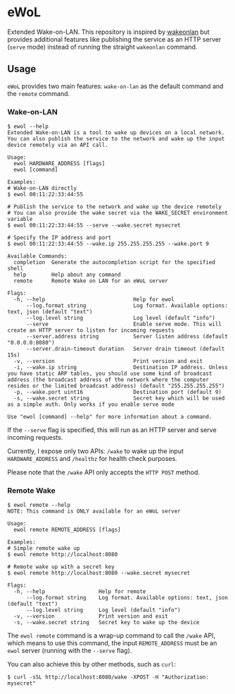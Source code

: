 # eWoL

Extended Wake-on-LAN. This repository is inspired by [wakeonlan](https://github.com/jpoliv/wakeonlan) but provides additional features like publishing the service as an HTTP server (`serve` mode) instead of running the straight `wakeonlan` command.

## Usage

`eWoL` provides two main features: `wake-on-lan` as the default command and the `remote` command.

### Wake-on-LAN

```console
$ ewol --help
Extended Wake-on-LAN is a tool to wake up devices on a local network.
You can also publish the service to the network and wake up the input device remotely via an API call.

Usage:
  ewol HARDWARE_ADDRESS [flags]
  ewol [command]

Examples:
# Wake-on-LAN directly
$ ewol 00:11:22:33:44:55

# Publish the service to the network and wake up the device remotely
# You can also provide the wake secret via the WAKE_SECRET environment variable
$ ewol 00:11:22:33:44:55 --serve --wake.secret mysecret

# Specify the IP address and port
$ ewol 00:11:22:33:44:55 --wake.ip 255.255.255.255 --wake.port 9

Available Commands:
  completion  Generate the autocompletion script for the specified shell
  help        Help about any command
  remote      Remote Wake on LAN for an eWoL server

Flags:
  -h, --help                            Help for ewol
      --log.format string               Log format. Available options: text, json (default "text")
      --log.level string                Log level (default "info")
      --serve                           Enable serve mode. This will create an HTTP server to listen for incoming requests
      --server.address string           Server listen address (default "0.0.0.0:8080")
      --server.drain-timeout duration   Server drain timeout (default 15s)
  -v, --version                         Print version and exit
  -i, --wake.ip string                  Destination IP address. Unless you have static ARP tables, you should use some kind of broadcast address (the broadcast address of the network where the computer resides or the limited broadcast address) (default "255.255.255.255")
  -p, --wake.port uint16                Destination port (default 9)
  -s, --wake.secret string              Secret key which will be used as a simple auth. Only works if you enable serve mode

Use "ewol [command] --help" for more information about a command.
```

If the `--serve` flag is specified, this will run as an HTTP server and serve incoming requests.

Currently, I expose only two APIs: `/wake` to wake up the input `HARDWARE_ADDRESS` and `/healthz` for health check purposes.

Please note that the `/wake` API only accepts the `HTTP POST` method.

### Remote Wake
```console
$ ewol remote --help
NOTE: This command is ONLY available for an eWoL server

Usage:
  ewol remote REMOTE_ADDRESS [flags]

Examples:
# Simple remote wake up
$ ewol remote http://localhost:8080

# Remote wake up with a secret key
$ ewol remote http://localhost:8080 --wake.secret mysecret

Flags:
  -h, --help                 Help for remote
      --log.format string    Log format. Available options: text, json (default "text")
      --log.level string     Log level (default "info")
  -v, --version              Print version and exit
  -s, --wake.secret string   Secret key to wake up the device
```

The `ewol remote` command is a wrap-up command to call the `/wake` API, which means to use this command, the input `REMOTE_ADDRESS` must be an `ewol` server (running with the `--serve` flag).

You can also achieve this by other methods, such as `curl`:

```console
$ curl -sSL http://localhost:8080/wake -XPOST -H "Authorization: mysecret"
```
